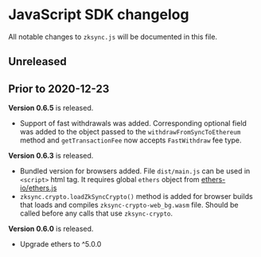 # JavaScript SDK changelog

All notable changes to `zksync.js` will be documented in this file.

## Unreleased

## Prior to 2020-12-23

**Version 0.6.5** is released.

- Support of fast withdrawals was added. Corresponding optional field was added to the object passed to the
  `withdrawFromSyncToEthereum` method and `getTransactionFee` now accepts `FastWithdraw` fee type.

**Version 0.6.3** is released.

- Bundled version for browsers added. File `dist/main.js` can be used in `<script>` html tag. It requires global
  `ethers` object from [ethers-io/ethers.js](https://github.com/ethers-io/ethers.js/)
- `zksync.crypto.loadZkSyncCrypto()` method is added for browser builds that loads and compiles
  `zksync-crypto-web_bg.wasm` file. Should be called before any calls that use `zksync-crypto`.

**Version 0.6.0** is released.

- Upgrade ethers to ^5.0.0
